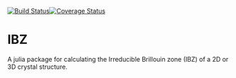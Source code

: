 [![Build Status](
https://travis-ci.com/jerjorg/IBZ.jl.svg?branch=master)](
https://travis-ci.com/jerjorg/IBZ.jl)[![Coverage Status](
https://coveralls.io/repos/github/jerjorg/IBZ.jl/badge.svg?branch=master)](
https://coveralls.io/github/jerjorg/IBZ.jl?branch=master)

# IBZ
A julia package for calculating the Irreducible Brillouin zone (IBZ) of a 2D or
3D crystal structure.
